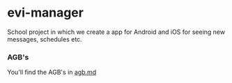 # evi-manager
School project in which we create a app for Android and iOS for seeing new messages, schedules etc.

### AGB's
You'll find the AGB's in [agb.md](https://github.com/FlynnLG/evi-manager/blob/dev%40octodino/AGB.md)
